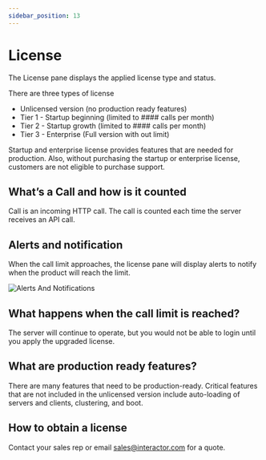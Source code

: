 ```yaml
---
sidebar_position: 13
---
```

# License

The License pane displays the applied license type and status.

There are three types of license

- Unlicensed version (no production ready features)
- Tier 1 - Startup beginning (limited to #### calls per month)
- Tier 2 - Startup growth (limited to #### calls per month)
- Tier 3 - Enterprise (Full version with out limit)

Startup and enterprise license provides features that are needed for production. Also, without purchasing the startup or enterprise license, customers are not eligible to purchase support.

## What’s a Call and how is it counted

Call is an incoming HTTP call.  The call is counted each time the server receives an API call.

## Alerts and notification

When the call limit approaches, the license pane will display alerts to notify when the product will reach the limit.


<div class="myResponsiveImg">
    <img src="/apiautoflow/img/Guide/License/alerts_and_notifications.png" alt="Alerts And Notifications" class = "myResponsiveImg"/>
</div>

## What happens when the call limit is reached?

The server will continue to operate, but you would not be able to login until you apply the upgraded license.

## What are production ready features?

There are many features that need to be production-ready. Critical features that are not included in the unlicensed version include auto-loading of servers and clients, clustering, and boot.

## How to obtain a license

Contact your sales rep or email sales@interactor.com for a quote.
